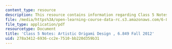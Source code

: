 ```yaml
---
content_type: resource
description: This resource contains information regarding Class 5 Notes, Fall 2012.
file: /media/https%3A/open-learning-course-data-rc.s3.amazonaws.com/6-849-geometric-folding-algorithms-linkages-origami-polyhedra-fall-2012/278a34126936cc2e7510bb220d359b31_MIT6_849F12_C05.pdf
file_type: application/pdf
resourcetype: Document
title: 'Class 5 Notes: Artistic Origami Design , 6.849 Fall 2012'
uid: 278a3412-6936-cc2e-7510-bb220d359b31
---
```

